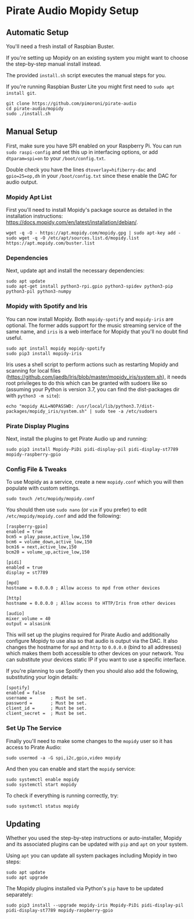 # Pirate Audio Mopidy Setup


## Automatic Setup

You'll need a fresh install of Raspbian Buster.

If you're setting up Mopidy on an existing system you might want to choose the step-by-step manual install instead.

The provided `install.sh` script executes the manual steps for you.

If you're running Raspbian Buster Lite you might first need to `sudo apt install git`.

```
git clone https://github.com/pimoroni/pirate-audio
cd pirate-audio/mopidy
sudo ./install.sh
```

## Manual Setup

First, make sure you have SPI enabled on your Raspberry Pi. You can run `sudo raspi-config` and set this up in interfacing options, or add `dtparam=spi=on` to your `/boot/config.txt`.

Double check you have the lines `dtoverlay=hifiberry-dac` and `gpio=25=op,dh` in your `/boot/config.txt` since these enable the DAC for audio output.

### Mopidy Apt List

First you'll need to install Mopidy's package source as detailed in the installation instructions: https://docs.mopidy.com/en/latest/installation/debian/.

```
wget -q -O - https://apt.mopidy.com/mopidy.gpg | sudo apt-key add -
sudo wget -q -O /etc/apt/sources.list.d/mopidy.list https://apt.mopidy.com/buster.list
```

### Dependencies

Next, update apt and install the necessary dependencies:

```
sudo apt update
sudo apt-get install python3-rpi.gpio python3-spidev python3-pip python3-pil python3-numpy
```

### Mopidy with Spotify and Iris

You can now install Mopidy. Both `mopidy-spotify` and `mopidy-iris` are optional. The former adds support for the music streaming service of the same name, and `iris` is a web interface for Mopidy that you'll no doubt find useful.

```
sudo apt install mopidy mopidy-spotify
sudo pip3 install mopidy-iris
```

Iris uses a shell script to perform actions such as restarting Mopidy and scanning for local files (https://github.com/jaedb/Iris/blob/master/mopidy_iris/system.sh), it needs root privileges to do this which can be granted with sudoers like so (assuming your Python is version 3.7, you can find the dist-packages dir with `python3 -m site`):

```
echo "mopidy ALL=NOPASSWD: /usr/local/lib/python3.7/dist-packages/mopidy_iris/system.sh" | sudo tee -a /etc/sudoers
```

### Pirate Display Plugins

Next, install the plugins to get Pirate Audio up and running:

```
sudo pip3 install Mopidy-PiDi pidi-display-pil pidi-display-st7789 mopidy-raspberry-gpio
```

### Config File & Tweaks

To use Mopidy as a service, create a new `mopidy.conf` which you will then populate with custom settings.

```
sudo touch /etc/mopidy/mopidy.conf
```

You should then use `sudo nano` (or `vim` if you prefer) to edit `/etc/mopidy/mopidy.conf` and add the following:

```
[raspberry-gpio]
enabled = true
bcm5 = play_pause,active_low,150
bcm6 = volume_down,active_low,150
bcm16 = next,active_low,150
bcm20 = volume_up,active_low,150

[pidi]
enabled = true
display = st7789

[mpd]
hostname = 0.0.0.0 ; Allow access to mpd from other devices

[http]
hostname = 0.0.0.0 ; Allow access to HTTP/Iris from other devices

[audio]
mixer_volume = 40
output = alsasink
```

This will set up the plugins required for Pirate Audio and additionally configure Mopidy to use alsa so that audio is output via the DAC. It also changes the hostname for `mpd` and `http` to `0.0.0.0` (bind to all addresses) which makes them both accessible to other devices on your network. You can substitute your devices static IP if you want to use a specific interface.

If you're planning to use Spotify then you should also add the following, substituting your login details:

```
[spotify]
enabled = false
username =       ; Must be set.
password =       ; Must be set.
client_id =      ; Must be set.
client_secret =  ; Must be set.
```

### Set Up The Service

Finally you'll need to make some changes to the `mopidy` user so it has access to Pirate Audio:

```
sudo usermod -a -G spi,i2c,gpio,video mopidy
```

And then you can enable and start the `mopidy` service:

```
sudo systemctl enable mopidy
sudo systemctl start mopidy
```

To check if everything is running correctly, try:

```
sudo systemctl status mopidy
```


## Updating

Whether you used the step-by-step instructions or auto-installer, Mopidy and its associated plugins can be updated with `pip` and `apt` on your system.

Using `apt` you can update all system packages including Mopidy in two steps:

```
sudo apt update
sudo apt upgrade
```

The Mopidy plugins installed via Python's `pip` have to be updated separately:

```
sudo pip3 install --upgrade mopidy-iris Mopidy-PiDi pidi-display-pil pidi-display-st7789 mopidy-raspberry-gpio
```
